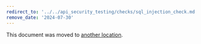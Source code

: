 ```yaml
---
redirect_to: '../../api_security_testing/checks/sql_injection_check.md'
remove_date: '2024-07-30'
---
```


This document was moved to [another location](../../api_security_testing/checks/sql_injection_check.md).

<!-- This redirect file can be deleted after <2024-07-30>. -->
<!-- Redirects that point to other docs in the same project expire in three months. -->
<!-- Redirects that point to docs in a different project or site (for example, link is not relative and starts with `https:`) expire in one year. -->
<!-- Before deletion, see: https://docs.gitlab.com/ee/development/documentation/redirects.html -->